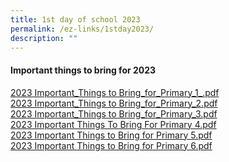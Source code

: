 ```yaml
---
title: 1st day of school 2023
permalink: /ez-links/1stday2023/
description: ""
---
```

#### Important things to bring for 2023

[2023 Important_Things to Bring_for_Primary_1_.pdf](/files/2023%20Important_Things%20to%20Bring_for_Primary_1_.pdf)<br>
[2023 Important_Things to Bring_for_Primary_2.pdf](/files/2023%20Important_Things%20to%20Bring_for_Primary_2.pdf)<br>
[2023 Important_Things to Bring_for_Primary_3.pdf](/files/2023%20Important_Things%20to%20Bring_for_Primary_3.pdf)<br>
[2023 Important Things To Bring For Primary 4.pdf](/files/2023%20Important%20Things%20To%20Bring%20For%20Primary%204.pdf)<br>
[2023 Important Things to Bring for Primary 5.pdf](/files/2023%20Important%20Things%20to%20Bring%20for%20Primary%205.pdf)<br>
[2023 Important Things to Bring for Primary 6.pdf](/files/2023%20Important%20Things%20to%20Bring%20for%20Primary%206.pdf)